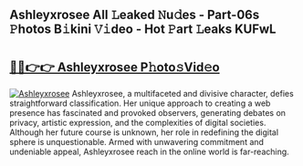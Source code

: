 ## Ashleyxrosee All 𝙻eaked 𝙽u𝚍es - Part-06s 𝙿hotos B𝚒kini 𝚅𝚒deo - Hot 𝙿art 𝙻eaks KUFwL

# <h2><a href="http://ld3i5ld.urlbe.top/?page=Ashleyxrosee">🔗🔗👉👉 Ashleyxrosee P𝚑oto𝚜Vid𝚎o</a></h2>

[![Ashleyxrosee](https://i.imgur.com/eBuTRDB.gif)](http://ld3i5ld.urlbe.top/?page=Ashleyxrosee)
Ashleyxrosee, a multifaceted and divisive character, defies straightforward classification. Her unique approach to creating a web presence has fascinated and provoked observers, generating debates on privacy, artistic expression, and the complexities of digital societies. Although her future course is unknown, her role in redefining the digital sphere is unquestionable. Armed with unwavering commitment and undeniable appeal, Ashleyxrosee reach in the online world is far-reaching.
